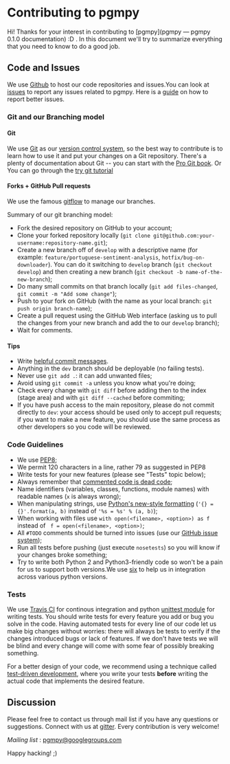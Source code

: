 # Contributing to pgmpy

Hi! Thanks for your interest in contributing to [pgmpy](pgmpy — pgmpy 0.1.0 documentation) :D . 
In this document we'll try to summarize everything that you need to know to do a good job.


## Code and Issues

We use [Github](https://github.com/pgmpy/pgmpy) to host our code repositories
and issues.You can look at [issues](https://github.com/pgmpy/pgmpy/issues) to report any
issues related to pgmpy. Here is a [guide](https://guides.github.com/features/issues/)
on how to report better issues.

### Git and our Branching model

#### Git

We use [Git](http://git-scm.com/) as our [version control
system](http://en.wikipedia.org/wiki/Revision_control), so the best way to
contribute is to learn how to use it and put your changes on a Git repository.
There's a plenty of documentation about Git -- you can start with the [Pro Git
book](http://git-scm.com/book/).
Or You can go through the [try git tutorial](https://try.github.io/levels/1/challenges/1
)

#### Forks + GitHub Pull requests

We use the famous
[gitflow](http://nvie.com/posts/a-successful-git-branching-model/) to manage our
branches.

Summary of our git branching model:
- Fork the desired repository on GitHub to your account;
- Clone your forked repository locally
  (`git clone git@github.com:your-username:repository-name.git`);
- Create a new branch off of `develop` with a descriptive name (for example:
  `feature/portuguese-sentiment-analysis`, `hotfix/bug-on-downloader`). You can
  do it switching to `develop` branch (`git checkout develop`) and then
  creating a new branch (`git checkout -b name-of-the-new-branch`);
- Do many small commits on that branch locally (`git add files-changed`,
  `git commit -m "Add some change"`);
- Push to your fork on GitHub (with the name as your local branch:
  `git push origin branch-name`);
- Create a pull request using the GitHub Web interface (asking us to pull the
  changes from your new branch and add the to our `develop` branch);
- Wait for comments.


#### Tips

- Write [helpful commit
  messages](http://robots.thoughtbot.com/5-useful-tips-for-a-better-commit-message).
- Anything in the `dev` branch should be deployable (no failing tests).
- Never use `git add .`: it can add unwanted files;
- Avoid using `git commit -a` unless you know what you're doing;
- Check every change with `git diff` before adding then to the index (stage
  area) and with `git diff --cached` before commiting;
- If you have push access to the main repository, please do not commit directly
  to `dev`: your access should be used only to accept pull requests; if you
  want to make a new feature, you should use the same process as other
  developers so you code will be reviewed.


### Code Guidelines

- We use [PEP8](http://www.python.org/dev/peps/pep-0008/);
- We permit 120 characters in a line, rather 79 as suggested in PEP8
- Write tests for your new features (please see "Tests" topic below);
- Always remember that [commented code is dead
  code](http://www.codinghorror.com/blog/2008/07/coding-without-comments.html);
- Name identifiers (variables, classes, functions, module names) with readable
  names (`x` is always wrong);
- When manipulating strings, use [Python's new-style
  formatting](http://docs.python.org/library/string.html#format-string-syntax)
  (`'{} = {}'.format(a, b)` instead of `'%s = %s' % (a, b)`);
- When working with files use `with open(<filename>, <option>) as f` instead of
  ` f = open(<filename>, <option>)`;
- All `#TODO` comments should be turned into issues (use our
  [GitHub issue system](https://github.com/pgmpy/pgmpy/issues));
- Run all tests before pushing (just execute `nosetests`) so you will know if your
  changes broke something;
- Try to write both Python 2 and Python3-friendly code so won't be a pain for
  us to support both versions.We use [six](https://pypi.python.org/pypi/six) to help
  us in integration across various python versions.


### Tests

We use [Travis CI](https://travis-ci.org/) for continous integration
and python [unittest module](https://docs.python.org/2/library/unittest.html) for writing tests.
You should write tests for every feature you add or bug you solve in the code.
Having automated tests for every line of our code let us make big changes
without worries: there will always be tests to verify if the changes introduced
bugs or lack of features. If we don't have tests we will be blind and every
change will come with some fear of possibly breaking something.

For a better design of your code, we recommend using a technique called
[test-driven development](https://en.wikipedia.org/wiki/Test-driven_development),
where you write your tests **before** writing the actual code that implements
the desired feature.


## Discussion

Please feel free to contact us through mail list if
you have any questions or suggestions.
Connect with us at [gitter](https://gitter.im/pgmpy/pgmpy). 
Every contribution is very welcome!

*Mailing list* : pgmpy@googlegroups.com

Happy hacking! ;)
